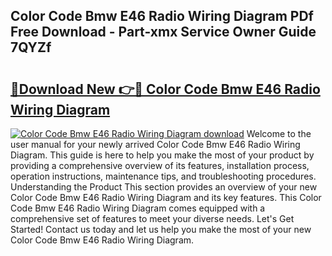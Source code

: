 ## Color Code Bmw E46 Radio Wiring Diagram PDf Free Download - Part-xmx Service Owner Guide 7QYZf

# <h2><a href="http://dfsazsw.blite.top/?on=Color+Code+Bmw+E46+Radio+Wiring+Diagram">🔗Download New 👉🔴 Color Code Bmw E46 Radio Wiring Diagram</a></h2>

[![Color Code Bmw E46 Radio Wiring Diagram download](https://i.imgur.com/lujVjoI.png)](http://dfsazsw.blite.top/?on=Color+Code+Bmw+E46+Radio+Wiring+Diagram)
Welcome to the user manual for your newly arrived Color Code Bmw E46 Radio Wiring Diagram. This guide is here to help you make the most of your product by providing a comprehensive overview of its features, installation process, operation instructions, maintenance tips, and troubleshooting procedures. Understanding the Product This section provides an overview of your new Color Code Bmw E46 Radio Wiring Diagram and its key features. This Color Code Bmw E46 Radio Wiring Diagram comes equipped with a comprehensive set of features to meet your diverse needs. Let's Get Started! Contact us today and let us help you make the most of your new Color Code Bmw E46 Radio Wiring Diagram.
